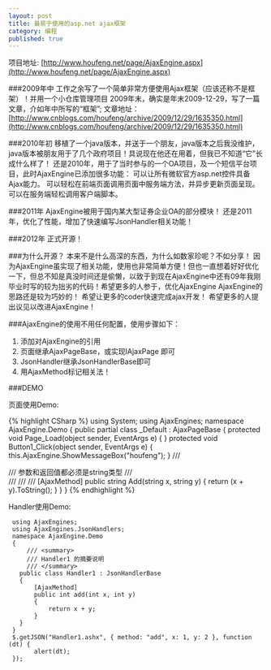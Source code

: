 ```yaml
---
layout: post
title: 最易于使用的asp.net ajax框架
category: 编程
published: true
---
```


项目地址: [http://www.houfeng.net/page/AjaxEngine.aspx](http://www.houfeng.net/page/AjaxEngine.aspx)

###2009年中
工作之余写了一个简单非常方便使用Ajax框架（应该还称不是框架）！并用一个小仓库管理项目 
2009年末，确实是年末2009-12-29，写了一篇文章，介如年中所写的“框架”;
文章地址：[http://www.cnblogs.com/houfeng/archive/2009/12/29/1635350.html](http://www.cnblogs.com/houfeng/archive/2009/12/29/1635350.html)
 

###2010年初
移植了一个java版本，并送于一个朋友，java版本之后我没维护，java版本被朋友用于了几个政府项目！具说现在他还在用着，但我已不知道“它”长成什么样了！ 
还是2010年，用于了当时参与的一个OA项目，及一个短信平台项目，此时AjaxEngine已添加很多功能：
可以让所有微软官方asp.net控件具备Ajax能力。
可以轻松在前端页面调用页面中服务端方法，并异步更新页面呈现。
可以在服务端轻松调用客户端脚本。
 
###2011年
AjaxEngine被用于国内某大型证券企业OA的部分模块！
还是2011年，优化了性能，增加了快速编写JsonHandler相关功能！
 
###2012年
正式开源！

###为什么开源？
本来不是什么高深的东西，为什么如数家珍呢？不如分享！
因为AjaxEngine虽实现了相关功能，使用也非常简单方便！但也一直想着好好优化一下，但总不知是真没时间还是偷懒，以致于到现在AjaxEngine中还有09年我刚毕业时写的较为拙劣的代码！希望更多的人参于，优化AjaxEngine
AjaxEngine的思路还是较为巧妙的！
希望让更多的coder快速完成ajax开发！
希望更多的人提出议见以改进AjaxEngine！
 
###AjaxEngine的使用不用任何配置，使用步骤如下：
1. 添加对AjaxEngine的引用
2. 页面继承AjaxPageBase，或实现IAjaxPage 即可
3. JsonHandler继承JsonHandlerBase即可
4. 用AjaxMethod标记相关法！
 
###DEMO

页面使用Demo:

{% highlight CSharp %}
 	using System;
 	using AjaxEngines;
 	namespace AjaxEngine.Demo
 	{
     	public partial class _Default : AjaxPageBase
     	{
         	protected void Page_Load(object sender, EventArgs e)
         	{
         	}
         	protected void Button1_Click(object sender, EventArgs e)
         	{
             	this.AjaxEngine.ShowMessageBox("houfeng");
         	}
         	/// <summary>
         	/// 参数和返回值都必须是string类型
         	/// </summary>
         	/// <param name="x"></param>
         	/// <param name="y"></param>
         	/// <returns></returns>
         	[AjaxMethod]
         	public string  Add(string x, string y)
         	{
             	return (x + y).ToString();
         	}
     	}
 	}
{% endhighlight %}
 
Handler使用Demo:

     using AjaxEngines;
     using AjaxEngines.JsonHandlers;
     namespace AjaxEngine.Demo
     {
         /// <summary>
         /// Handler1 的摘要说明
         /// </summary>
       public class Handler1 : JsonHandlerBase
       {
           [AjaxMethod]
           public int add(int x, int y)
           {
               return x + y;
           }
       }
     }
     $.getJSON("Handler1.ashx", { method: "add", x: 1, y: 2 }, function (dt) {
           alert(dt);
     });